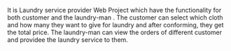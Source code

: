 It is Laundry service provider Web Project which have the functionality for both customer and the laundry-man . The customer can select which cloth and how many they want to give for laundry and after conforming, they get the total price. The laundry-man can view the orders of different customer and providee the laundry service to them.
